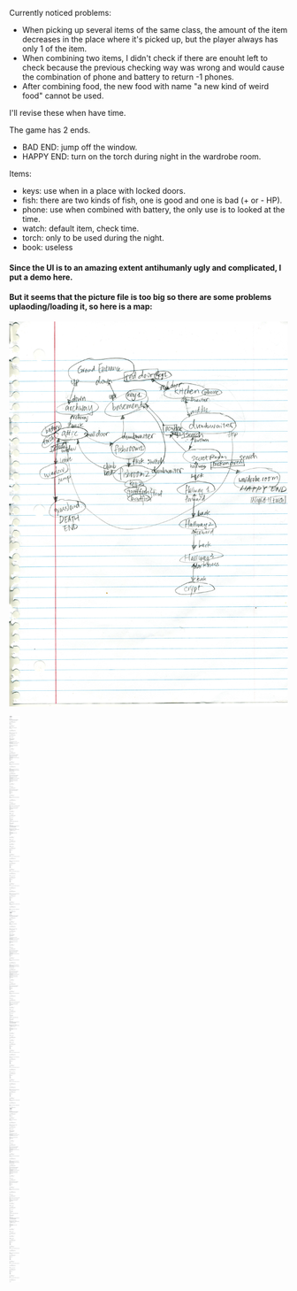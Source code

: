Currently noticed problems:

- When picking up several items of the same class, the amount of the item decreases in the place where it's picked up, but the player always has only 1 of the item.
- When combining two items, I didn't check if there are enouht left to check because the previous checking way was wrong and would cause the combination of phone and battery to return -1 phones.
- After combining food, the new food with name "a new kind of weird food" cannot be used. 

I'll revise these when have time.


The game has 2 ends. 
- BAD END: jump off the window.
- HAPPY END: turn on the torch during night in the wardrobe room.

Items:
- keys: use when in a place with locked doors. 
- fish: there are two kinds of fish, one is good and one is bad (+ or - HP).
- phone: use when combined with battery, the only use is to looked at the time.
- watch: default item, check time.
- torch: only to be used during the night.
- book: useless

#### Since the UI is to an amazing extent antihumanly ugly and complicated, I put a demo here.
#### But it seems that the picture file is too big so there are some problems uplaoding/loading it, so here is a map:
![alt text](https://github.com/ningkko/dataStructure/blob/master/p5TextAdventureGame/map.jpg)


![alt text](https://github.com/ningkko/dataStructure/blob/master/p5TextAdventureGame/demo.jpeg)
